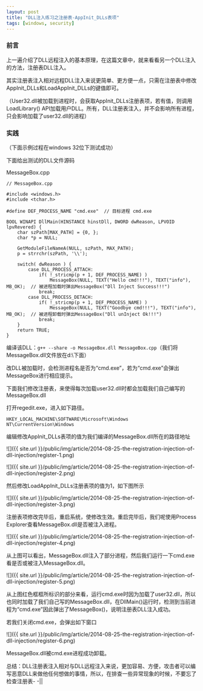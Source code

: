 ```yaml
---
layout: post
title: "DLL注入练习之注册表-AppInit_DLLs表项"
tags: [windows, security]
---
```



### 前言

上一遍介绍了DLL远程注入的基本原理，在这篇文章中，就来看看另一个DLL注入的方法，注册表DLL注入。

其实注册表注入相对远程DLL注入来说更简单、更方便一点，只需在注册表中修改AppInit_DLLs和LoadAppInit_DLLs的键值即可。

（User32.dll被加载到进程时，会获取AppInit_DLLs注册表项，若有值，则调用LoadLibrary() API加载用户DLL。所有，DLL注册表注入，并不会影响所有进程，只会影响加载了user32.dll的进程）

### 实践

（下面示例过程在windows 32位下测试成功）

下面给出测试的DLL文件源码

MessageBox.cpp

    // MessageBox.cpp  
      
    #include <windows.h>  
    #include <tchar.h>  
      
    #define DEF_PROCESS_NAME "cmd.exe"  // 目标进程 cmd.exe  
      
    BOOL WINAPI DllMain(HINSTANCE hinstDll, DWORD dwReason, LPVOID lpvRevered) {  
        char szPath[MAX_PATH] = {0, };  
        char *p = NULL;  
      
        GetModuleFileNameA(NULL, szPath, MAX_PATH);  
        p = strrchr(szPath, '\\');  
      
        switch( dwReason ) {  
            case DLL_PROCESS_ATTACH:  
                if( !_stricmp(p + 1, DEF_PROCESS_NAME) )  
                    MessageBox(NULL, TEXT("Hello cmd!!!"), TEXT("info"), MB_OK);  // 被进程加载时弹出MessageBox("Dll Inject Success!!!")  
                break;  
            case DLL_PROCESS_DETACH:  
                if( !_stricmp(p + 1, DEF_PROCESS_NAME) )  
                    MessageBox(NULL, TEXT("Goodbye cmd!!!"), TEXT("info"), MB_OK);  // 被进程卸载时弹出MessageBox("Dll unInject Ok!!!")  
                break;  
        }  
        return TRUE;  
    }

编译该DLL：``g++ --share -o MessageBox.dll MessageBox.cpp``（我们将MessageBox.dll文件放在d:\下面）

改DLL被加载时，会检测进程名是否为“cmd.exe”，若为“cmd.exe”会弹出MessageBox进行相应提示。

下面我们修改注册表，来使得每次加载user32.dll时都会加载我们自己编写的MessageBox.dll

打开regedit.exe，进入如下路径。

``HKEY_LOCAL_MACHINE\SOFTWARE\Microsoft\Windows NT\CurrentVersion\Windows``

编辑修改AppInit_DLLs表项的值为我们编译的MessageBox.dll所在的路径地址

![]({{ site.url }}/public/img/article/2014-08-25-the-registration-injection-of-dll-injection/register-1.png)

![]({{ site.url }}/public/img/article/2014-08-25-the-registration-injection-of-dll-injection/register-2.png)

然后修改LoadAppInit_DLLs注册表项的值为1，如下图所示

![]({{ site.url }}/public/img/article/2014-08-25-the-registration-injection-of-dll-injection/register-3.png)

注册表项修改完毕后，重启系统，使修改生效。重启完毕后，我们呢使用Process Explorer查看MessageBox.dll是否被注入进程。

![]({{ site.url }}/public/img/article/2014-08-25-the-registration-injection-of-dll-injection/register-4.png)

从上图可以看出，MessageBox.dll注入了部分进程，然后我们运行一下cmd.exe看是否或被注入MessageBox.dll。

![]({{ site.url }}/public/img/article/2014-08-25-the-registration-injection-of-dll-injection/register-5.png)

从上图红色框框所标识的部分来看，运行cmd.exe时因为加载了user32.dll，所以也同时加载了我们自己写的MessageBox.dll，在DllMain()运行时，检测到当前进程为“cmd.exe”因此弹出了MessageBox()，说明注册表DLL注入成功。

若我们关闭cmd.exe，会弹出如下窗口

![]({{ site.url }}/public/img/article/2014-08-25-the-registration-injection-of-dll-injection/register-6.png)

MessageBox.dll被cmd.exe进程成功卸载。

总结：DLL注册表注入相对与DLL远程注入来说，更加容易、方便，攻击者可以编写恶意DLL来做他任何想做的事情，所以，在排查一些异常现象的时候，不要忘了检查注册表- -||
